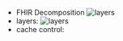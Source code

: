 - FHIR Decomposition 
 ![layers](https://www.hl7.org/fhir/layout.png)
- layers: 
 ![layers](https://www.hl7.org/fhir/framework-2.png)
- cache control: 
